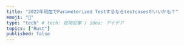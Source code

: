```yaml
---
title: "2022年現在でParameterized Testするならtestcasesがいいかも？"
emoji: "🌟"
type: "tech" # tech: 技術記事 / idea: アイデア
topics: ["Rust"]
published: false
---
```

